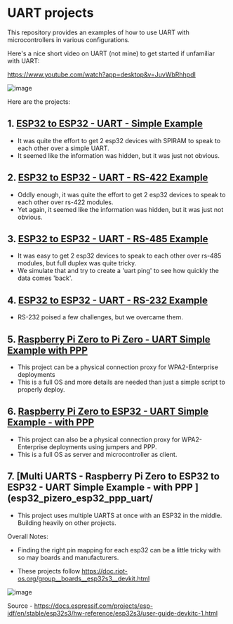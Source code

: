 # UART projects
This repository provides an examples of how to use UART with microcontrollers in various configurations.

Here's a nice short video on UART (not mine) to get started if unfamiliar with UART:

https://www.youtube.com/watch?app=desktop&v=JuvWbRhhpdI

![image](https://github.com/jouellnyc/UART/assets/32470508/64903885-f112-42c4-98f4-de987f2aeeee)

Here are the projects:

## 1. [ESP32 to ESP32 - UART - Simple Example](esp32_simple/)
- It was quite the effort to get 2 esp32 devices with SPIRAM to speak to each other over a simple UART.
- It seemed like the information was hidden, but it was just not obvious.

## 2. [ESP32 to ESP32 - UART - RS-422 Example](esp32_rs422/)
- Oddly enough, it was quite the effort to get 2 esp32 devices to speak to each other over rs-422 modules.
- Yet again, it seemed like the information was hidden, but it was just not obvious.

## 3. [ESP32 to ESP32 - UART - RS-485 Example](esp32_rs485/)
- It was easy to get 2 esp32 devices to speak to each other over rs-485 modules, but full duplex was quite tricky.
- We simulate that and try to create a 'uart ping' to see how quickly the data comes 'back'.

## 4. [ESP32 to ESP32 - UART - RS-232 Example](esp32_rs232/)
- RS-232 poised a few challenges, but we overcame them.

## 5. [Raspberry Pi Zero to Pi Zero - UART Simple Example with PPP ](pizero_simple/)
- This project can be a physical connection proxy for WPA2-Enterprise deployments
- This is a full OS and more details are needed than just a simple script to properly deploy.

## 6. [Raspberry Pi Zero to ESP32 - UART Simple Example - with PPP ](esp32_pizero/)
- This project can also be a physical connection proxy for WPA2-Enterprise deployments using jumpers and PPP.
- This is a full OS as server and microcontroller as client.

## 7. [Multi UARTS - Raspberry Pi Zero to  ESP32 to ESP32 - UART Simple Example - with PPP ](esp32_pizero_esp32_ppp_uart/
- This project uses multiple UARTS at once with an ESP32 in the middle. Building heavily on other projects.


Overall Notes:

- Finding the right pin mapping for each esp32 can be a little tricky with so may boards and manufacturers. 

- These projects follow https://doc.riot-os.org/group__boards__esp32s3__devkit.html

![image](https://github.com/jouellnyc/UART/assets/32470508/cdc2d37a-1bed-4a70-a8e8-bac5a0165541)

Source - https://docs.espressif.com/projects/esp-idf/en/stable/esp32s3/hw-reference/esp32s3/user-guide-devkitc-1.html


